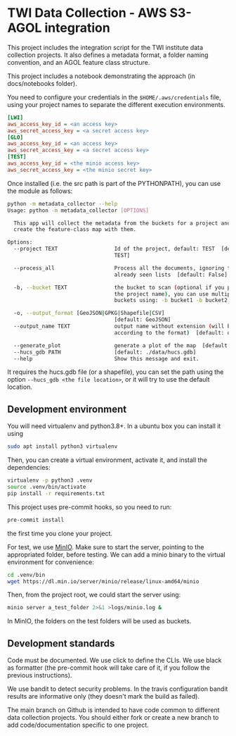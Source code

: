 # TWI Data Collection - AWS S3- AGOL integration

This project includes the integration script for the TWI institute data collection projects. It also defines a metadata format, a folder naming convention, and an AGOL feature class structure.

This project includes a notebook demonstrating the approach (in docs/notebooks folder).

You need to configure your credentials in the `$HOME/.aws/credentials` file, using your project names to separate the different execution environments.



```ini
[LWI]
aws_access_key_id = <an access key>
aws_secret_access_key = <a secret access key>
[GLO]
aws_access_key_id = <an access key>
aws_secret_access_key = <a secret access key>
[TEST]
aws_access_key_id = <the minio access key>
aws_secret_access_key = <the minio secret key>
```

Once installed (i.e. the src path is part of the PYTHONPATH), you can use the module as follows:

```bash
python -m metadata_collector --help
Usage: python -m metadata_collector [OPTIONS]

  This app will collect the metadata from the buckets for a project and
  create the feature-class map with them.

Options:
  --project TEXT                  Id of the project, default: TEST  [default:
                                  TEST]

  --process_all                   Process all the documents, ignoring the
                                  already seen lists  [default: False]

  -b, --bucket TEXT               the bucket to scan (optional if you provide
                                  the project name), you can use multiple
                                  buckets using: -b bucket1 -b bucket2 ...

  -o, --output_format [GeoJSON|GPKG|Shapefile|CSV]
                                  [default: GeoJSON]
  --output_name TEXT              output name without extension (will be added
                                  according to the format)  [default: output]

  --generate_plot                 generate a plot of the map  [default: False]
  --hucs_gdb PATH                 [default: ./data/hucs.gdb]
  --help                          Show this message and exit.
```

It requires the hucs.gdb file (or a shapefile), you can set the path using the option `--hucs_gdb <the file location>`, or it will try to use the default location.

## Development environment

You will need virtualenv and python3.8+. In a ubuntu box you can install it using

```bash
sudo apt install python3 virtualenv
```

Then, you can create a virtual environment, activate it, and install the dependencies:

```bash
virtualenv -p python3 .venv
source .venv/bin/activate
pip install -r requirements.txt
```

This project uses pre-commit hooks, so you need to run:

```bash
pre-commit install
```

 the first time you clone your project.

For test, we use [MinIO](https://min.io). Make sure to start the server, pointing to the appropriated folder, before testing. We can add a minio binary to the virtual environment  for convenience:

```bash
cd .venv/bin
wget https://dl.min.io/server/minio/release/linux-amd64/minio
```

Then, from the project root, we could start the server using:

```bash
minio server a_test_folder 2>&1 >logs/minio.log &
```

In MinIO, the folders on the test folders will be used as buckets.

## Development standards

Code must be documented. We use click to define the CLIs. We use black as formatter (the pre-commit hook will take care of it, if you follow the previous instructions).

We use bandit to detect security problems. In the travis configuration bandit results are informative only (they doesn't mark the build as failed).

The main branch on Github is intended to have code common to different data collection projects. You should either fork or create a new branch to add code/documentation specific to one project.
